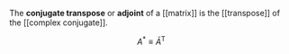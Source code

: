 The **conjugate transpose** or **adjoint** of a [[matrix]] is the [[transpose]] of the [[complex conjugate]].

$$
A^* \equiv  \bar{A}^\mathsf{T}
$$